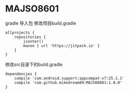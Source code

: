 # MAJSO8601
gradle 导入包 修改项目build.gradle
```
allprojects {
    repositories {
        jcenter()
        maven { url 'https://jitpack.io' }
    }
}
```
修改src目录下的build.gradle
```
dependencies {
    compile 'com.android.support:appcompat-v7:25.1.1'
    compile 'com.github.mikedream89:MAJSO8601:1.0.0'
}
```
